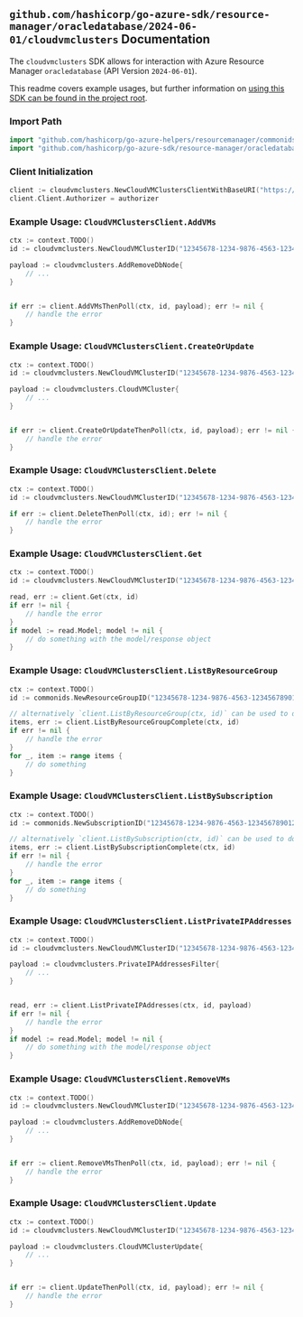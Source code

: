 
## `github.com/hashicorp/go-azure-sdk/resource-manager/oracledatabase/2024-06-01/cloudvmclusters` Documentation

The `cloudvmclusters` SDK allows for interaction with Azure Resource Manager `oracledatabase` (API Version `2024-06-01`).

This readme covers example usages, but further information on [using this SDK can be found in the project root](https://github.com/hashicorp/go-azure-sdk/tree/main/docs).

### Import Path

```go
import "github.com/hashicorp/go-azure-helpers/resourcemanager/commonids"
import "github.com/hashicorp/go-azure-sdk/resource-manager/oracledatabase/2024-06-01/cloudvmclusters"
```


### Client Initialization

```go
client := cloudvmclusters.NewCloudVMClustersClientWithBaseURI("https://management.azure.com")
client.Client.Authorizer = authorizer
```


### Example Usage: `CloudVMClustersClient.AddVMs`

```go
ctx := context.TODO()
id := cloudvmclusters.NewCloudVMClusterID("12345678-1234-9876-4563-123456789012", "example-resource-group", "cloudVmClusterName")

payload := cloudvmclusters.AddRemoveDbNode{
	// ...
}


if err := client.AddVMsThenPoll(ctx, id, payload); err != nil {
	// handle the error
}
```


### Example Usage: `CloudVMClustersClient.CreateOrUpdate`

```go
ctx := context.TODO()
id := cloudvmclusters.NewCloudVMClusterID("12345678-1234-9876-4563-123456789012", "example-resource-group", "cloudVmClusterName")

payload := cloudvmclusters.CloudVMCluster{
	// ...
}


if err := client.CreateOrUpdateThenPoll(ctx, id, payload); err != nil {
	// handle the error
}
```


### Example Usage: `CloudVMClustersClient.Delete`

```go
ctx := context.TODO()
id := cloudvmclusters.NewCloudVMClusterID("12345678-1234-9876-4563-123456789012", "example-resource-group", "cloudVmClusterName")

if err := client.DeleteThenPoll(ctx, id); err != nil {
	// handle the error
}
```


### Example Usage: `CloudVMClustersClient.Get`

```go
ctx := context.TODO()
id := cloudvmclusters.NewCloudVMClusterID("12345678-1234-9876-4563-123456789012", "example-resource-group", "cloudVmClusterName")

read, err := client.Get(ctx, id)
if err != nil {
	// handle the error
}
if model := read.Model; model != nil {
	// do something with the model/response object
}
```


### Example Usage: `CloudVMClustersClient.ListByResourceGroup`

```go
ctx := context.TODO()
id := commonids.NewResourceGroupID("12345678-1234-9876-4563-123456789012", "example-resource-group")

// alternatively `client.ListByResourceGroup(ctx, id)` can be used to do batched pagination
items, err := client.ListByResourceGroupComplete(ctx, id)
if err != nil {
	// handle the error
}
for _, item := range items {
	// do something
}
```


### Example Usage: `CloudVMClustersClient.ListBySubscription`

```go
ctx := context.TODO()
id := commonids.NewSubscriptionID("12345678-1234-9876-4563-123456789012")

// alternatively `client.ListBySubscription(ctx, id)` can be used to do batched pagination
items, err := client.ListBySubscriptionComplete(ctx, id)
if err != nil {
	// handle the error
}
for _, item := range items {
	// do something
}
```


### Example Usage: `CloudVMClustersClient.ListPrivateIPAddresses`

```go
ctx := context.TODO()
id := cloudvmclusters.NewCloudVMClusterID("12345678-1234-9876-4563-123456789012", "example-resource-group", "cloudVmClusterName")

payload := cloudvmclusters.PrivateIPAddressesFilter{
	// ...
}


read, err := client.ListPrivateIPAddresses(ctx, id, payload)
if err != nil {
	// handle the error
}
if model := read.Model; model != nil {
	// do something with the model/response object
}
```


### Example Usage: `CloudVMClustersClient.RemoveVMs`

```go
ctx := context.TODO()
id := cloudvmclusters.NewCloudVMClusterID("12345678-1234-9876-4563-123456789012", "example-resource-group", "cloudVmClusterName")

payload := cloudvmclusters.AddRemoveDbNode{
	// ...
}


if err := client.RemoveVMsThenPoll(ctx, id, payload); err != nil {
	// handle the error
}
```


### Example Usage: `CloudVMClustersClient.Update`

```go
ctx := context.TODO()
id := cloudvmclusters.NewCloudVMClusterID("12345678-1234-9876-4563-123456789012", "example-resource-group", "cloudVmClusterName")

payload := cloudvmclusters.CloudVMClusterUpdate{
	// ...
}


if err := client.UpdateThenPoll(ctx, id, payload); err != nil {
	// handle the error
}
```

